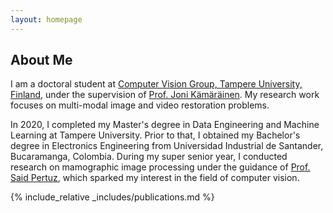 ```yaml
---
layout: homepage
---
```


## About Me

I am a doctoral student at [Computer Vision Group, Tampere University, Finland](https://research.tuni.fi/vision/), under the supervision of [Prof. Joni Kämäräinen](https://webpages.tuni.fi/vision/public_pages/JoniKamarainen/index.html). My research work focuses on multi-modal image and video restoration problems.

In 2020, I completed my Master's degree in Data Engineering and Machine Learning at Tampere University. Prior to that, I obtained my Bachelor's degree in Electronics Engineering from Universidad Industrial de Santander, Bucaramanga, Colombia. During my super senior year, I conducted research on mamographic image processing under the guidance of [Prof. Said Pertuz](https://sites.google.com/view/cvia/home), which sparked my interest in the field of computer vision.

<!-- ## Research Interests

- **Computer Vision:** image recognition, image generation, video captioning
- **Machine Learning:** meta-learning, incremental learning, transfer learning

## News

- **[Feb. 2020]** Our paper about incremental learning is accepted to CVPR 2020.
- **[Feb. 2020]** We will host the ACM Multimedia Asia 2020 conference in Singapore!
- **[Sept. 2019]** Our paper about few-shot learning is accepted to NeurIPS 2019.
- **[Mar. 2019]** Our paper about few-shot learning is accepted to CVPR 2019. -->

{% include_relative _includes/publications.md %}

<!-- {% include_relative _includes/services.md %} -->
